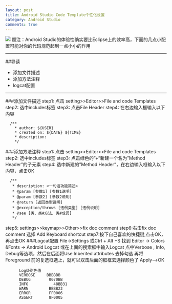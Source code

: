 ```yaml
---
layout: post
title: Android Studio Code Template个性化设置
category: Android Studio
comments: true
---
```


![](http://upload-images.jianshu.io/upload_images/2926311-cf8fb9f33104bac6.png?imageMogr2/auto-orient/strip%7CimageView2/2/w/1240)
题注：Android Studio的体验性确实要比Eclipse上的效率高，下面的几点小配置可能对你的代码规范起到一点小小的作用

___

##导读

- 添加文件描述
- 添加方法注释
- logcat配置

___

###添加文件描述
step1: 点击 setting>>Editor>>File and code Templates 
step2: 选中includes标签 
step3: 点击File Header 
step4: 在右边输入框输入以下内容

```
  /** 
    * author: ${USER} 
    * created on: ${DATE} ${TIME} 
    * description: 
    */
```

###添加方法注释
step1: 点击 setting>>Editor>>File and code Templates 
step2: 选中includes标签 
step3: 点击绿色的”+”新建一个名为”Method Header”的子元素 
step4: 选中新建的”Method Header”，在右边输入框输入以下内容，点击OK

```
  /**
   * description: <一句话功能简述> 
   * @param [参数1] [参数1说明] 
   * @param [参数2] [参数2说明] 
   * @return [返回类型说明] 
   * @exception/throws [违例类型] [违例说明] 
   * @see [类、类#方法、类#成员] 
   */
```

step5: settings>>keymap>>Other>>fix doc comment 
step6:右击fix doc comment 选择 Add Keyboard shortcut 
step7:按下自己喜欢的快捷键,点击OK，再点击OK
###Logcat配置
File->Settings 或Ctrl + Alt +S 找到 Editor -> Colors &Fonts -> Android Logcat 或在上面的搜索框中输入Logcat 点中Verbose , Info, Debug等选项，然后在后面将Use Inberited attributes 去掉勾选 再将 Foreground 前的复选框选上，就可以双击后面的框框去选择颜色了 Apply–>OK

```
      Log级别色值
      VERBOSE     BBBBBB
      DEBUG        0070BB
      INFO           48BB31
      WARN         BBBB23
      ERROR        FF0006
      ASSERT       8F0005
```

